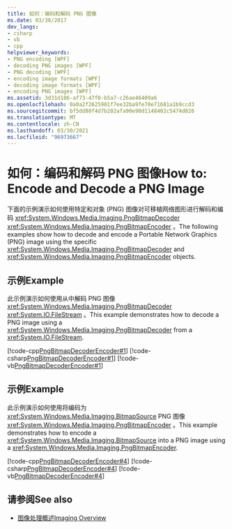 ```yaml
---
title: 如何：编码和解码 PNG 图像
ms.date: 03/30/2017
dev_langs:
- csharp
- vb
- cpp
helpviewer_keywords:
- PNG encoding [WPF]
- decoding PNG images [WPF]
- PNG decoding [WPF]
- encoding image formats [WPF]
- decoding image formats [WPF]
- encoding PNG images [WPF]
ms.assetid: 3d31d186-af73-47f0-b5a7-c26ae46409a6
ms.openlocfilehash: 0a0a2f2625901f7ee32ba9fe70e71681a1b9ccd3
ms.sourcegitcommit: bf5dd80f4d7b202afa90e90d1148402c5474d826
ms.translationtype: MT
ms.contentlocale: zh-CN
ms.lasthandoff: 03/30/2021
ms.locfileid: "96973667"
---
```

# <a name="how-to-encode-and-decode-a-png-image"></a><span data-ttu-id="1c3ef-102">如何：编码和解码 PNG 图像</span><span class="sxs-lookup"><span data-stu-id="1c3ef-102">How to: Encode and Decode a PNG Image</span></span>
<span data-ttu-id="1c3ef-103">下面的示例演示如何使用特定和对象 (PNG) 图像对可移植网络图形进行解码和编码 <xref:System.Windows.Media.Imaging.PngBitmapDecoder> <xref:System.Windows.Media.Imaging.PngBitmapEncoder> 。</span><span class="sxs-lookup"><span data-stu-id="1c3ef-103">The following examples show how to decode and encode a Portable Network Graphics (PNG) image using the specific <xref:System.Windows.Media.Imaging.PngBitmapDecoder> and <xref:System.Windows.Media.Imaging.PngBitmapEncoder> objects.</span></span>  
  
## <a name="example"></a><span data-ttu-id="1c3ef-104">示例</span><span class="sxs-lookup"><span data-stu-id="1c3ef-104">Example</span></span>  
 <span data-ttu-id="1c3ef-105">此示例演示如何使用从中解码 PNG 图像 <xref:System.Windows.Media.Imaging.PngBitmapDecoder> <xref:System.IO.FileStream> 。</span><span class="sxs-lookup"><span data-stu-id="1c3ef-105">This example demonstrates how to decode a PNG image using a <xref:System.Windows.Media.Imaging.PngBitmapDecoder> from a <xref:System.IO.FileStream>.</span></span>  
  
 [!code-cpp[PngBitmapDecoderEncoder#1](~/samples/snippets/cpp/VS_Snippets_Wpf/PngBitmapDecoderEncoder/CPP/PngEncoderDecoder.cpp#1)]
 [!code-csharp[PngBitmapDecoderEncoder#1](~/samples/snippets/csharp/VS_Snippets_Wpf/PngBitmapDecoderEncoder/CSharp/PngEncoderDecoder.cs#1)]
 [!code-vb[PngBitmapDecoderEncoder#1](~/samples/snippets/visualbasic/VS_Snippets_Wpf/PngBitmapDecoderEncoder/VB/PngEncoderDecoder.vb#1)]  
  
## <a name="example"></a><span data-ttu-id="1c3ef-106">示例</span><span class="sxs-lookup"><span data-stu-id="1c3ef-106">Example</span></span>  
 <span data-ttu-id="1c3ef-107">此示例演示如何使用将编码为 <xref:System.Windows.Media.Imaging.BitmapSource> PNG 图像 <xref:System.Windows.Media.Imaging.PngBitmapEncoder> 。</span><span class="sxs-lookup"><span data-stu-id="1c3ef-107">This example demonstrates how to encode a <xref:System.Windows.Media.Imaging.BitmapSource> into a PNG image using a <xref:System.Windows.Media.Imaging.PngBitmapEncoder>.</span></span>  
  
 [!code-cpp[PngBitmapDecoderEncoder#4](~/samples/snippets/cpp/VS_Snippets_Wpf/PngBitmapDecoderEncoder/CPP/PngEncoderDecoder.cpp#4)]
 [!code-csharp[PngBitmapDecoderEncoder#4](~/samples/snippets/csharp/VS_Snippets_Wpf/PngBitmapDecoderEncoder/CSharp/PngEncoderDecoder.cs#4)]
 [!code-vb[PngBitmapDecoderEncoder#4](~/samples/snippets/visualbasic/VS_Snippets_Wpf/PngBitmapDecoderEncoder/VB/PngEncoderDecoder.vb#4)]  
  
## <a name="see-also"></a><span data-ttu-id="1c3ef-108">请参阅</span><span class="sxs-lookup"><span data-stu-id="1c3ef-108">See also</span></span>

- [<span data-ttu-id="1c3ef-109">图像处理概述</span><span class="sxs-lookup"><span data-stu-id="1c3ef-109">Imaging Overview</span></span>](imaging-overview.md)
